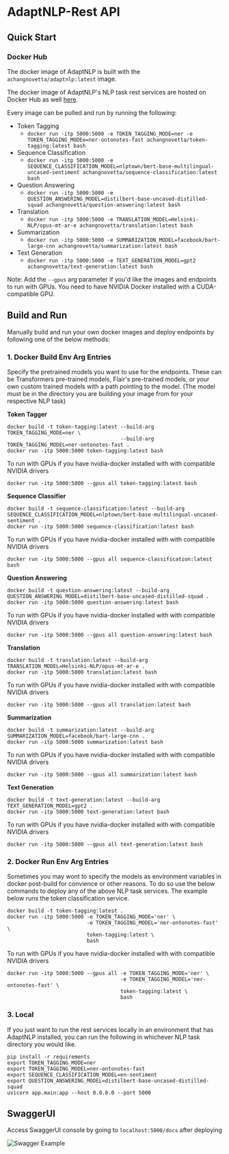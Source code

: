 # AdaptNLP-Rest API

## Quick Start

### Docker Hub
The docker image of AdaptNLP is built with the `achangnovetta/adaptnlp:latest` image.

The docker image of AdaptNLP's NLP task rest services are hosted on Docker Hub as well [here](https://hub.docker.com/r/achangnovetta).

Every image can be pulled and run by running the following:

- Token Tagging
  - `docker run -itp 5000:5000 -e TOKEN_TAGGING_MODE=ner -e TOKEN_TAGGING_MODEe=ner-ontonotes-fast achangnovetta/token-tagging:latest bash`
- Sequence Classification
  - `docker run -itp 5000:5000 -e SEQUENCE_CLASSIFICATION_MODEL=nlptown/bert-base-multilingual-uncased-sentiment achangnovetta/sequence-classification:latest bash`
- Question Answering
  - `docker run -itp 5000:5000 -e QUESTION_ANSWERING_MODEL=distilbert-base-uncased-distilled-squad achangnovetta/question-answering:latest bash`
- Translation 
  - `docker run -itp 5000:5000 -e TRANSLATION_MODEL=Helsinki-NLP/opus-mt-ar-e achangnovetta/translation:latest bash`
- Summarization 
  - `docker run -itp 5000:5000 -e SUMMARIZATION_MODEL=facebook/bart-large-cnn achangnovetta/summarization:latest bash`
- Text Generation 
  - `docker run -itp 5000:5000 -e TEXT_GENERATION_MODEL=gpt2 achangnovetta/text-generation:latest bash`

Note: Add the `--gpus` arg parameter if you'd like the images and endpoints to run with GPUs. You need to have NVIDIA Docker installed with a CUDA-compatible GPU.

## Build and Run
Manually build and run your own docker images and deploy endpoints by following one of the below methods:

### 1. Docker Build Env Arg Entries
Specify the pretrained models you want to use for the endpoints.  These can be Transformers pre-trained models, Flair's pre-trained models,
or your own custom trained models with a path pointing to the model.  (The model must be in the directory you are building your image from for your
respective NLP task)

**Token Tagger**
```
docker build -t token-tagging:latest --build-arg TOKEN_TAGGING_MODE=ner \
                                     --build-arg TOKEN_TAGGING_MODEL=ner-ontonotes-fast .
docker run -itp 5000:5000 token-tagging:latest bash
```
To run with GPUs if you have nvidia-docker installed with with compatible NVIDIA drivers
```
docker run -itp 5000:5000 --gpus all token-tagging:latest bash
```

**Sequence Classifier**
```
docker build -t sequence-classification:latest --build-arg SEQUENCE_CLASSIFICATION_MODEL=nlptown/bert-base-multilingual-uncased-sentiment .
docker run -itp 5000:5000 sequence-classification:latest bash
```
To run with GPUs if you have nvidia-docker installed with with compatible NVIDIA drivers
```
docker run -itp 5000:5000 --gpus all sequence-classification:latest bash
```

**Question Answering**
```
docker build -t question-answering:latest --build-arg QUESTION_ANSWERING_MODEL=distilbert-base-uncased-distilled-squad .
docker run -itp 5000:5000 question-answering:latest bash
```
To run with GPUs if you have nvidia-docker installed with with compatible NVIDIA drivers
```
docker run -itp 5000:5000 --gpus all question-answering:latest bash
```

**Translation**
```
docker build -t translation:latest --build-arg TRANSLATION_MODEL=Helsinki-NLP/opus-mt-ar-e .
docker run -itp 5000:5000 translation:latest bash
```
To run with GPUs if you have nvidia-docker installed with with compatible NVIDIA drivers
```
docker run -itp 5000:5000 --gpus all translation:latest bash
```

**Summarization**
```
docker build -t summarization:latest --build-arg SUMMARIZATION_MODEL=facebook/bart-large-cnn .
docker run -itp 5000:5000 summarization:latest bash
```
To run with GPUs if you have nvidia-docker installed with with compatible NVIDIA drivers
```
docker run -itp 5000:5000 --gpus all summarization:latest bash
```

**Text Generation**
```
docker build -t text-generation:latest --build-arg TEXT_GENERATION_MODEL=gpt2 .
docker run -itp 5000:5000 text-generation:latest bash
```
To run with GPUs if you have nvidia-docker installed with with compatible NVIDIA drivers
```
docker run -itp 5000:5000 --gpus all text-generation:latest bash
```


### 2. Docker Run Env Arg Entries
Sometimes you may wont to specify the models as environment variables in docker post-build for convience or other reasons. To do so use the below commands to deploy any of the above NLP task services. The example below runs the token classification service.
```
docker build -t token-tagging:latest .
docker run -itp 5000:5000 -e TOKEN_TAGGING_MODE='ner' \
                          -e TOKEN_TAGGING_MODEL='ner-ontonotes-fast' \
                          token-tagging:latest \
                          bash
```
To run with GPUs if you have nvidia-docker installed with with compatible NVIDIA drivers
```
docker run -itp 5000:5000 --gpus all -e TOKEN_TAGGING_MODE='ner' \
                                     -e TOKEN_TAGGING_MODEL='ner-ontonotes-fast' \
                                     token-tagging:latest \
                                     bash
```                                                           

### 3. Local
If you just want to run the rest services locally in an environment that has AdaptNLP installed, you can 
run the following in whichever NLP task directory you would like.

```
pip install -r requirements
export TOKEN_TAGGING_MODE=ner
export TOKEN_TAGGING_MODEL=ner-ontonotes-fast
export SEQUENCE_CLASSIFICATION_MODEL=en-sentiment
export QUESTION_ANSWERING_MODEL=distilbert-base-uncased-distilled-squad
uvicorn app.main:app --host 0.0.0.0 --port 5000

```

## SwaggerUI

Access SwaggerUI console by going to `localhost:5000/docs` after deploying

![Swagger Example](https://raw.githubusercontent.com/novetta/adaptnlp/master/docs/img/fastapi-docs.png)

